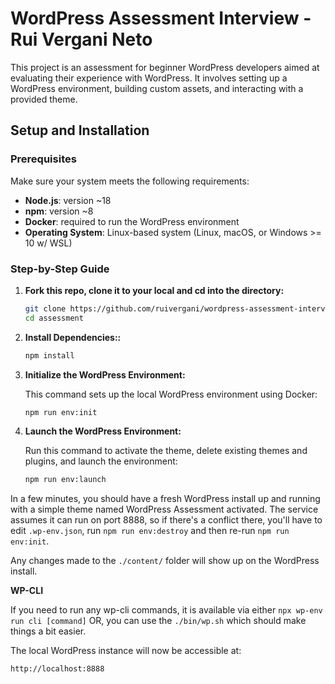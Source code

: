 # WordPress Assessment Interview - Rui Vergani Neto

This project is an assessment for beginner WordPress developers aimed at evaluating their experience with WordPress. It involves setting up a WordPress environment, building custom assets, and interacting with a provided theme.

## Setup and Installation

### Prerequisites

Make sure your system meets the following requirements:
- **Node.js**: version ~18
- **npm**: version ~8
- **Docker**: required to run the WordPress environment
- **Operating System**: Linux-based system (Linux, macOS, or Windows >= 10 w/ WSL)

### Step-by-Step Guide

1. **Fork this repo, clone  it to your local and cd into the directory:**
   
   ```bash
   git clone https://github.com/ruivergani/wordpress-assessment-interview-rui.git
   cd assessment

3. **Install Dependencies::**
   
   ```bash
   npm install

4. **Initialize the WordPress Environment:**
   
   This command sets up the local WordPress environment using Docker:
   ```bash
   npm run env:init
   
5. **Launch the WordPress Environment:**
   
   Run this command to activate the theme, delete existing themes and plugins, and launch the environment:
   ```bash
   npm run env:launch

In a few minutes, you should have a fresh WordPress install up and running with a simple theme named WordPress Assessment activated. The service assumes it can run on port 8888, so if there's a conflict there, you'll have to edit `.wp-env.json`, run `npm run env:destroy` and then re-run `npm run env:init`.

Any changes made to the `./content/` folder will show up on the WordPress install.
   
**WP-CLI**

If you need to run any wp-cli commands, it is available via either `npx wp-env run cli [command]` OR, you can use the `./bin/wp.sh` which should make things a bit easier.

The local WordPress instance will now be accessible at:
   ```bash
   http://localhost:8888

